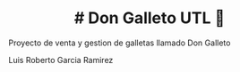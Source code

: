 
<h1 align="center"> # Don Galleto UTL 🍪</h1>

Proyecto de venta y gestion de galletas llamado Don Galleto

Luis Roberto Garcia Ramirez

